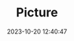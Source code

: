 ---
weight: 1
images:
- /images/edited/138.jpeg
title: Picture
date: 2023-10-20 12:40:47
tags: [luminarneo,work,ilce7m3,person,people]
---